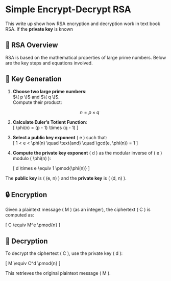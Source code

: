# Simple Encrypt-Decrypt RSA

This write up show how RSA encryption and decryption work in text book RSA. If the **private key** is known


## 📄 RSA Overview

RSA is based on the mathematical properties of large prime numbers. Below are the key steps and equations involved.


## 🔑 Key Generation

1. **Choose two large prime numbers**:  
   $\( p \)$ and $\( q \)$.  
   Compute their product:

   $$
   n = p \times q
   $$

2. **Calculate Euler’s Totient Function**:  
   \[
   \phi(n) = (p - 1) \times (q - 1)
   \]

3. **Select a public key exponent** \( e \) such that:  
   \[
   1 < e < \phi(n) \quad \text{and} \quad \gcd(e, \phi(n)) = 1
   \]

4. **Compute the private key exponent** \( d \) as the modular inverse of \( e \) modulo \( \phi(n) \):

   \[
   d \times e \equiv 1 \pmod{\phi(n)}
   \]

The **public key** is \( (e, n) \) and the **private key** is \( (d, n) \).


## 🔒 Encryption

Given a plaintext message \( M \) (as an integer), the ciphertext \( C \) is computed as:

\[
C \equiv M^e \pmod{n}
\]



## 🔑 Decryption

To decrypt the ciphertext \( C \), use the private key \( d \):

\[
M \equiv C^d \pmod{n}
\]

This retrieves the original plaintext message \( M \).

